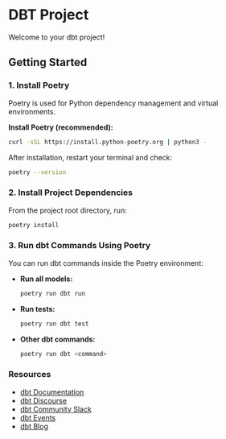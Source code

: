 # DBT Project

Welcome to your dbt project!

## Getting Started

### 1. Install Poetry

Poetry is used for Python dependency management and virtual environments.

**Install Poetry (recommended):**
```sh
curl -sSL https://install.python-poetry.org | python3 -
```
After installation, restart your terminal and check:
```sh
poetry --version
```

### 2. Install Project Dependencies

From the project root directory, run:
```sh
poetry install
```

### 3. Run dbt Commands Using Poetry

You can run dbt commands inside the Poetry environment:

- **Run all models:**
  ```sh
  poetry run dbt run
  ```

- **Run tests:**
  ```sh
  poetry run dbt test
  ```

- **Other dbt commands:**
  ```sh
  poetry run dbt <command>
  ```

### Resources

- [dbt Documentation](https://docs.getdbt.com/docs/introduction)
- [dbt Discourse](https://discourse.getdbt.com/)
- [dbt Community Slack](https://community.getdbt.com/)
- [dbt Events](https://events.getdbt.com)
- [dbt Blog](https://blog.getdbt.com/)
